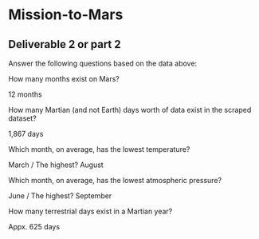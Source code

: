 # Mission-to-Mars
## Deliverable 2 or part 2

Answer the following questions based on the data above:

 How many months exist on Mars? 
 
 12 months
 
 How many Martian (and not Earth) days worth of data exist in the scraped dataset? 
 
 1,867 days
 
 Which month, on average, has the lowest temperature? 
 
 March / The highest? August
 
 Which month, on average, has the lowest atmospheric pressure? 
 
 June / The highest? September
 
 How many terrestrial days exist in a Martian year? 
 
 Appx. 625 days
